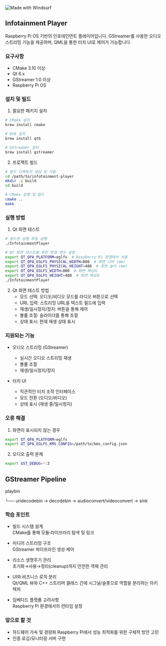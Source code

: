 [//]: # (Windsurf 프로젝트)
![Made with Windsurf](https://img.shields.io/badge/Made%20with-Windsurf-blueviolet)


## Infotainment Player

Raspberry Pi OS 기반의 인포테인먼트 플레이어입니다. GStreamer를 사용한 오디오 스트리밍 기능을 제공하며, QML을 통한 터치 UI로 제어가 가능합니다.

### 요구사항

- CMake 3.10 이상
- Qt 6.x
- GStreamer 1.0 이상
- Raspberry Pi OS

### 설치 및 빌드

1. 필요한 패키지 설치
```bash
# CMake 설치
brew install cmake

# Qt6 설치
brew install qt6

# GStreamer 설치
brew install gstreamer

```

2. 프로젝트 빌드
```bash
# 빌드 디렉토리 생성 및 이동
cd /path/to/infotainment-player
mkdir -p build
cd build

# CMake 실행 및 빌드
cmake ..
make
```

### 실행 방법

1. Qt 화면 테스트
```bash
# 빌드된 실행 파일 실행
./InfotainmentPlayer

# Qt 화면 테스트를 위한 환경 변수 설정
export QT_QPA_PLATFORM=eglfs  # Raspberry Pi 환경에서 사용
export QT_QPA_EGLFS_PHYSICAL_WIDTH=800  # 화면 너비 (mm)
export QT_QPA_EGLFS_PHYSICAL_HEIGHT=480  # 화면 높이 (mm)
export QT_QPA_EGLFS_WIDTH=800  # 화면 해상도
export QT_QPA_EGLFS_HEIGHT=480  # 화면 해상도
./InfotainmentPlayer
```

2. Qt 화면 테스트 방법
   - 모드 선택: 오디오/비디오 모드를 라디오 버튼으로 선택
   - URL 입력: 스트리밍 URL을 텍스트 필드에 입력
   - 재생/일시정지/정지: 버튼을 통해 제어
   - 볼륨 조절: 슬라이더를 통해 조절
   - 상태 표시: 현재 재생 상태 표시

### 지원되는 기능

- 오디오 스트리밍 (GStreamer)
  - 실시간 오디오 스트리밍 재생
  - 볼륨 조절
  - 재생/일시정지/정지

- 터치 UI
  - 직관적인 터치 조작 인터페이스
  - 모드 전환 (오디오/비디오)
  - 상태 표시 (재생 중/일시정지)

### 오류 해결

1. 화면이 표시되지 않는 경우
```bash
export QT_QPA_PLATFORM=eglfs
export QT_QPA_EGLFS_KMS_CONFIG=/path/to/kms_config.json
```

2. 오디오 출력 문제
```bash
export GST_DEBUG=*:3
```


## GStreamer Pipeline

playbin

 └── uridecodebin → decodebin → audioconvert/videoconvert → sink

### 학습 포인트

- 빌드 시스템 설계   
CMake를 통해 모듈·라이브러리 탐색 및 링크

- 미디어 스트리밍 구조   
GStreamer 파이프라인 생성·제어

- 리소스 생명주기 관리   
초기화→사용→정리(cleanup)까지 안전한 객체 관리

- UI와 비즈니스 로직 분리   
Qt/QML 뷰와 C++ 스트리머 클래스 간에 시그널/슬롯으로 역할을 분리하는 아키텍처

- 임베디드 플랫폼 고려사항   
Raspberry Pi 환경에서의 런타임 설정

### 앞으로 할 것

- 하드웨어 가속 및 경량화
  Raspberry Pi에서 성능 최적화를 위한 구체적 방안 고민
- 인증∙로깅/모니터링 서버 구현